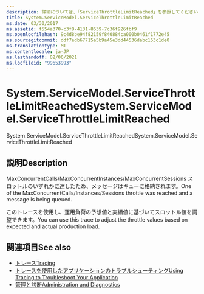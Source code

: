 ```yaml
---
description: 詳細については、「ServiceThrottleLimitReached」を参照してください。
title: System.ServiceModel.ServiceThrottleLimitReached
ms.date: 03/30/2017
ms.assetid: f554a370-c3f8-4131-8639-7c36f926fbf9
ms.openlocfilehash: 9c4d8be94f82159f840884ca000b0461f1772e45
ms.sourcegitcommit: ddf7edb67715a5b9a45e3dd44536dabc153c1de0
ms.translationtype: MT
ms.contentlocale: ja-JP
ms.lasthandoff: 02/06/2021
ms.locfileid: "99653993"
---
```

# <a name="systemservicemodelservicethrottlelimitreached"></a><span data-ttu-id="0037a-103">System.ServiceModel.ServiceThrottleLimitReached</span><span class="sxs-lookup"><span data-stu-id="0037a-103">System.ServiceModel.ServiceThrottleLimitReached</span></span>

<span data-ttu-id="0037a-104">System.ServiceModel.ServiceThrottleLimitReached</span><span class="sxs-lookup"><span data-stu-id="0037a-104">System.ServiceModel.ServiceThrottleLimitReached</span></span>  
  
## <a name="description"></a><span data-ttu-id="0037a-105">説明</span><span class="sxs-lookup"><span data-stu-id="0037a-105">Description</span></span>  

 <span data-ttu-id="0037a-106">MaxConcurrentCalls/MaxConcurrentInstances/MaxConcurrentSessions スロットルのいずれかに達したため、メッセージはキューに格納されます。</span><span class="sxs-lookup"><span data-stu-id="0037a-106">One of the MaxConcurrentCalls/Instances/Sessions throttle was reached and a message is being queued.</span></span>  
  
 <span data-ttu-id="0037a-107">このトレースを使用し、運用負荷の予想値と実績値に基づいてスロットル値を調整できます。</span><span class="sxs-lookup"><span data-stu-id="0037a-107">You can use this trace to adjust the throttle values based on expected and actual production load.</span></span>  
  
## <a name="see-also"></a><span data-ttu-id="0037a-108">関連項目</span><span class="sxs-lookup"><span data-stu-id="0037a-108">See also</span></span>

- [<span data-ttu-id="0037a-109">トレース</span><span class="sxs-lookup"><span data-stu-id="0037a-109">Tracing</span></span>](index.md)
- [<span data-ttu-id="0037a-110">トレースを使用したアプリケーションのトラブルシューティング</span><span class="sxs-lookup"><span data-stu-id="0037a-110">Using Tracing to Troubleshoot Your Application</span></span>](using-tracing-to-troubleshoot-your-application.md)
- [<span data-ttu-id="0037a-111">管理と診断</span><span class="sxs-lookup"><span data-stu-id="0037a-111">Administration and Diagnostics</span></span>](../index.md)
